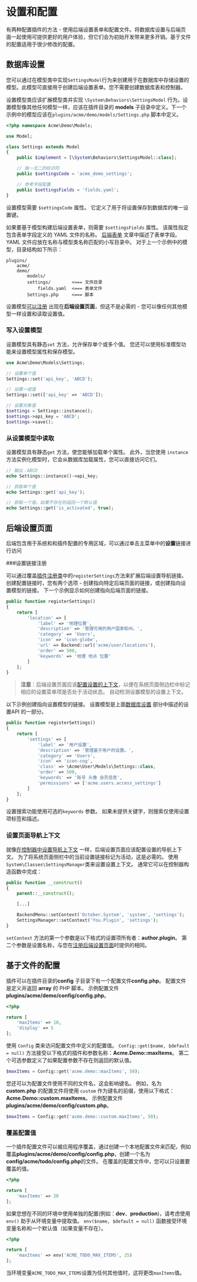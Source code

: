 # 设置和配置

有两种配置插件的方法 - 使用后端设置表单和配置文件。将数据库设置与后端页面一起使用可提供更好的用户体验，但它们会为初始开发带来更多开销。基于文件的配置适用于很少修改的配置。

## 数据库设置

您可以通过在模型类中实现`SettingsModel`行为来创建用于在数据库中存储设置的模型。此模型可直接用于创建后端设置表单。您不需要创建数据库表和控制器。

设置模型类应该扩展模型类并实现 `\System\Behaviors\SettingsModel` 行为。设置模型像其他任何模型一样，应该在插件目录的 **models** 子目录中定义。下一个示例中的模型应该在`plugins/acme/demo/models/Settings.php` 脚本中定义。
```php
<?php namespace Acme\Demo\Models;

use Model;

class Settings extends Model
{
    public $implement = [\System\Behaviors\SettingsModel::class];

    // 独一无二的标识符
    public $settingsCode = 'acme_demo_settings';

    // 参考字段配置
    public $settingsFields = 'fields.yaml';
}
```

设置模型需要 `$settingsCode` 属性。 它定义了用于将设置保存到数据库的唯一设置键。

如果要基于模型构建后端设置表单，则需要 `$settingsFields` 属性。 该属性指定包含表单字段定义的 YAML 文件的名称。 [后端表单](../backend/forms.md) 文章中描述了表单字段。 YAML 文件应放在名称与模型类名称匹配的小写目录中。 对于上一个示例中的模型，目录结构如下所示：

```
plugins/
    acme/
    demo/
        models/
        settings/        <=== 文件目录
            fields.yaml  <=== 表单文件
        Settings.php     <=== 脚本
```

设置模型[可以注册](#backend-settings-pages) 出现在**后端设置页面**，但这不是必需的 - 您可以像任何其他模型一样设置和读取设置值。

### 写入设置模型

设置模型具有静态`set` 方法，允许保存单个或多个值。 您还可以使用标准模型功能来设置模型属性和保存模型。

```php
use Acme\Demo\Models\Settings;

// 设置单个值
Settings::set('api_key', 'ABCD');

// 设置一组值
Settings::set(['api_key' => 'ABCD']);

// 设置对象值
$settings = Settings::instance();
$settings->api_key = 'ABCD';
$settings->save();
```

### 从设置模型中读取

设置模型具有静态`get` 方法，使您能够加载单个属性。 此外，当您使用 `instance` 方法实例化模型时，它会从数据库加载属性，您可以直接访问它们。

```php
// 输出：ABCD
echo Settings::instance()->api_key;

// 获取单个值
echo Settings::get('api_key');

// 获取一个值，如果不存在则返回一个默认值
echo Settings::get('is_activated', true);
```

## 后端设置页面

后端包含用于系统和和插件配置的专用区域，可以通过单击主菜单中的<strong>设置</strong>链接进行访问

###设置链接注册

可以通过覆盖[插件注册类](registration.md#oc-registration-file)中的`registerSettings`方法来扩展后端设置导航链接。 创建配置链接时，您有两个选项 - 创建指向特定后端页面的链接，或创建指向设置模型的链接。 下一个示例显示如何创建指向后端页面的链接。

```php
public function registerSettings()
{
    return [
        'location' => [
            'label' => '地理位置',
            'description' => '管理可用的用户国家和州。',
            'category' => 'Users',
            'icon' => 'icon-globe',
            'url' => Backend::url('acme/user/locations'),
            'order' => 500,
            'keywords' => '地理 地点 位置'
        ]
    ];
}
```

> **注意**：后端设置页面应该[配置设置的上下文](#setting-the-page-navigation-context)，以便在系统页面侧边栏中标记相应的设置菜单项是否处于活动状态。 自动检测设置模型的设置上下文。

以下示例创建指向设置模型的链接。 设置模型是上面[数据库设置](#database-settings) 部分中描述的设置API 的一部分。

```php
public function registerSettings()
{
    return [
        'settings' => [
            'label' => '用户设置',
            'description' => '管理基于用户的设置。',
            'category' => 'Users',
            'icon' => 'icon-cog',
            'class' => \Acme\User\Models\Settings::class,
            'order' => 500,
            'keywords' => '账号 头像 会员信息',
            'permissions' => ['acme.users.access_settings']
        ]
    ];
}
```

设置搜索功能使用可选的`keywords` 参数。 如果未提供关键字，则搜索仅使用设置项标签和描述。

### 设置页面导航上下文

就像[在控制器中设置导航上下文](../backend/controllers-ajax.md#oc-setting-the-navigation-context) 一样，后端设置页面应该配置设置的导航上下文。 为了将系统页面侧栏中的当前设置链接标记为活动，这是必需的。 使用`System\Classes\SettingsManager`类来设置设置上下文。 通常它可以在控制器构造函数中完成：

```php
public function __construct()
{
    parent::__construct();

    [...]

    BackendMenu::setContext('October.System', 'system', 'settings');
    SettingsManager::setContext('You.Plugin', 'settings');
}
```

`setContext` 方法的第一个参数是以下格式的设置项所有者：**author.plugin**。 第二个参数是设置名称，与您在[注册后端设置页面](#settings-link-registration)时提供的相同。

## 基于文件的配置

插件可以在插件目录的**config** 子目录下有一个配置文件**config.php**。 配置文件是定义并返回 **array** 的 PHP 脚本。 示例配置文件 **plugins/acme/demo/config/config.php**。

```php
<?php

return [
    'maxItems' => 10,
    'display' => 5
];
```

使用 `Config` 类来访问配置文件中定义的配置值。 `Config::get($name, $default = null)` 方法接受以下格式的插件和参数名称：**Acme.Demo::maxItems**。 第二个可选参数定义了如果配置参数不存在则返回的默认值。

```php
$maxItems = Config::get('acme.demo::maxItems', 50);
```

您还可以为配置文件使用不同的文件名，这会影响键名。 例如，名为 **custom.php** 的配置文件将使用 `custom` 作为键名的前缀，使用以下格式：**Acme.Demo::custom.maxItems**。 示例配置文件 **plugins/acme/demo/config/custom.php**。

```php
$maxItems = Config::get('acme.demo::custom.maxItems', 50);
```

### 覆盖配置值

一个插件配置文件可以被应用程序覆盖，通过创建一个本地配置文件来匹配，例如覆盖**plugins/acme/demo/config/config.php**，创建一个名为**config/acme/todo/config.php**的文件。 在覆盖的配置文件中，您可以只设置要覆盖的值。

```php
<?php

return [
    'maxItems' => 20
];
```

如果您想在不同的环境中使用单独的配置(例如：**dev**、**production**)，请考虑使用 `env()` 助手从环境变量中提取值。 `env($name, $default = null)` 函数接受环境变量名称和一个默认值（如果变量不存在）。

```php
<?php

return [
    'maxItems' => env('ACME_TODO_MAX_ITEMS', 25)
];
```

当环境变量`ACME_TODO_MAX_ITEMS`设置为任何其他值时，这将更改`maxItems`值。
